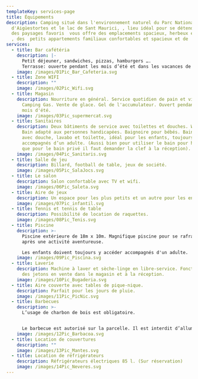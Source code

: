 ```yaml
---
templateKey: services-page
title: Équipements
description: Camping situé dans l'environnement naturel du Parc National
  d'Aigüestortes et le lac de Sant Maurici, , lieu idéal pour se détendre, jouir
  des paysages favoris  vous offre des emplacements spacieux, herbeux et ombreux
  , des  petits appartements familiaux confortables et spacieux et de  bungalows
services:
  - title: Bar cafétéria
    description: |-
      Petit déjeuner, sandwiches, pizzas, hamburgers ….
      Terrasse: ouverte pendant les mois d’été et dans les vacances de Pâques.
    image: /images/01Pic_Bar_Cafeteria.svg
  - title: Zone WIFI
    description: ""
    image: /images/02Pic_Wifi.svg
  - title: Magasin
    description: Nourriture en général. Service quotidien de pain et viennoiseries.
      Camping Gas. Vente de glace. Gel de l'accumulateur. Ouvert pendant les
      mois d'été.
    image: /images/03Pic_supermercat.svg
  - title: Sanitaires
    description: Deux bâtiments de service avec toilettes et douches. WC chimique.
      Bain adapté aux personnes handicapées. Baignoire pour bébés. Bain privé
      avec douche, lavabo et toilette, idéal pour les enfants, toujours
      accompagnés d’un adulte. (Aussi bien pour utiliser le bain pour handicapés
      que pour le bain privé il faut demander la clef à la réception).
    image: /images/04Pic_Sanitaris.svg
  - title: Salle de jeu
    description: Billard, football de table, jeux de société.
    image: /images/05Pic_SalaJocs.svg
  - title: Le salon
    description: Salon confortable avec TV et wifi.
    image: /images/06Pic_Saleta.svg
  - title: Aire de jeux
    description: Un espace pour les plus petits et un autre pour les enfants de 6 à 12 ans.
    image: /images/07Pic_infantil.svg
  - title: Tennis et tennis de table
    description: Possibilité de location de raquettes.
    image: /images/08Pic_Tenis.svg
  - title: Piscine
    description: >-
      Piscine extérieure de 18m x 10m. Magnifique piscine pour se rafraîchir
      après une activité aventureuse. 

      Les enfants doivent toujours y accéder accompagnés d'un adulte.
    image: /images/09Pic_Piscina.svg
  - title: Laverie
    description: Machine à laver et sèche-linge en libre-service. Fonctionnent avec
      des jetons en vente dans le magasin et à la réception.
    image: /images/10Pic_Bugaderia.svg
  - title: Aire couverte avec tables de pique-nique.
    description: Parfait pour les jours de pluie.
    image: /images/11Pic_PicNic.svg
  - title: Barbecues
    description: >-
      L’usage de charbon de bois est obligatoire.


      Le barbecue est autorisé sur la parcelle. Il est interdit d’allumer un feu sur le sol.
    image: /images/12Pic_Barbacoa.svg
  - title: Location de couvertures
    description: ""
    image: /images/13Pic_Mantes.svg
  - title: Location de réfrigérateurs
    description: Réfrigérateurs électriques 85 l. (Sur réservation)
    image: /images/14Pic_Neveres.svg
---
```

